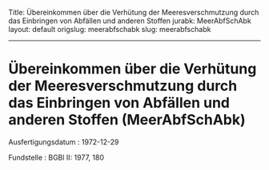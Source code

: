 Title: Übereinkommen über die Verhütung der Meeresverschmutzung durch das Einbringen
  von Abfällen und anderen Stoffen
jurabk: MeerAbfSchAbk
layout: default
origslug: meerabfschabk
slug: meerabfschabk

---

# Übereinkommen über die Verhütung der Meeresverschmutzung durch das Einbringen von Abfällen und anderen Stoffen (MeerAbfSchAbk)

Ausfertigungsdatum
:   1972-12-29

Fundstelle
:   BGBl II: 1977, 180

